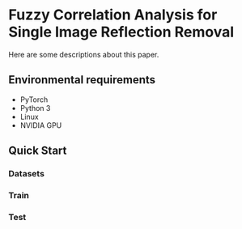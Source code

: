 # Fuzzy Correlation Analysis for Single Image Reflection Removal
Here are some descriptions about this paper.
## Environmental requirements
* PyTorch
* Python 3
* Linux
* NVIDIA GPU
## Quick Start
### Datasets
### Train
### Test

